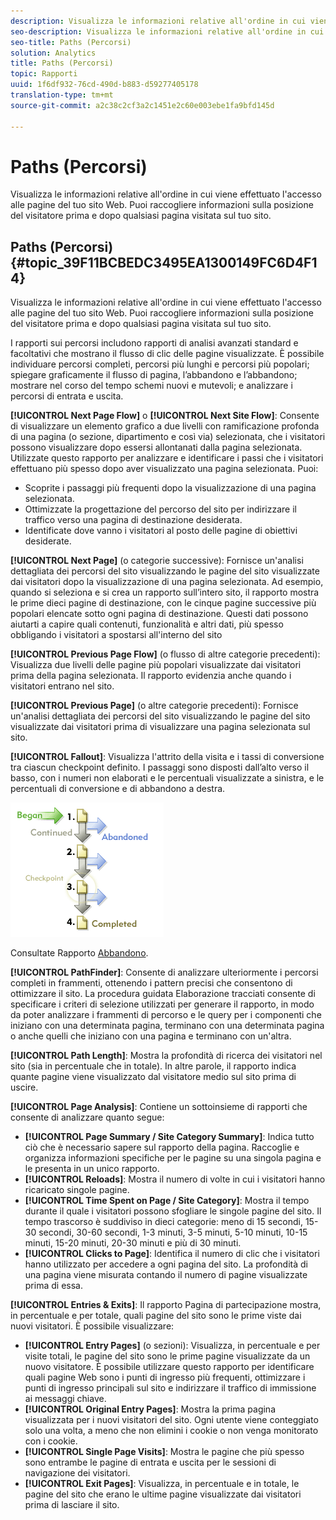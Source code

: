```yaml
---
description: Visualizza le informazioni relative all'ordine in cui viene effettuato l'accesso alle pagine del tuo sito Web. Puoi raccogliere informazioni sulla posizione del visitatore prima e dopo qualsiasi pagina visitata sul tuo sito.
seo-description: Visualizza le informazioni relative all'ordine in cui viene effettuato l'accesso alle pagine del tuo sito Web. Puoi raccogliere informazioni sulla posizione del visitatore prima e dopo qualsiasi pagina visitata sul tuo sito.
seo-title: Paths (Percorsi)
solution: Analytics
title: Paths (Percorsi)
topic: Rapporti
uuid: 1f6df932-76cd-490d-b883-d59277405178
translation-type: tm+mt
source-git-commit: a2c38c2cf3a2c1451e2c60e003ebe1fa9bfd145d

---
```



# Paths (Percorsi)

Visualizza le informazioni relative all'ordine in cui viene effettuato l'accesso alle pagine del tuo sito Web. Puoi raccogliere informazioni sulla posizione del visitatore prima e dopo qualsiasi pagina visitata sul tuo sito.

## Paths (Percorsi){#topic_39F11BCBEDC3495EA1300149FC6D4F14}

Visualizza le informazioni relative all'ordine in cui viene effettuato l'accesso alle pagine del tuo sito Web. Puoi raccogliere informazioni sulla posizione del visitatore prima e dopo qualsiasi pagina visitata sul tuo sito.

I rapporti sui percorsi includono rapporti di analisi avanzati standard e facoltativi che mostrano il flusso di clic delle pagine visualizzate. È possibile individuare percorsi completi, percorsi più lunghi e percorsi più popolari; spiegare graficamente il flusso di pagina, l’abbandono e l’abbandono; mostrare nel corso del tempo schemi nuovi e mutevoli; e analizzare i percorsi di entrata e uscita.

**[!UICONTROL Next Page Flow]** o **[!UICONTROL Next Site Flow]**: Consente di visualizzare un elemento grafico a due livelli con ramificazione profonda di una pagina (o sezione, dipartimento e così via) selezionata, che i visitatori possono visualizzare dopo essersi allontanati dalla pagina selezionata. Utilizzate questo rapporto per analizzare e identificare i passi che i visitatori effettuano più spesso dopo aver visualizzato una pagina selezionata. Puoi:

* Scoprite i passaggi più frequenti dopo la visualizzazione di una pagina selezionata.
* Ottimizzate la progettazione del percorso del sito per indirizzare il traffico verso una pagina di destinazione desiderata.
* Identificate dove vanno i visitatori al posto delle pagine di obiettivi desiderate.

**[!UICONTROL Next Page]** (o categorie successive): Fornisce un'analisi dettagliata dei percorsi del sito visualizzando le pagine del sito visualizzate dai visitatori dopo la visualizzazione di una pagina selezionata. Ad esempio, quando si seleziona e si crea un rapporto sull’intero sito, il rapporto mostra le prime dieci pagine di destinazione, con le cinque pagine successive più popolari elencate sotto ogni pagina di destinazione. Questi dati possono aiutarti a capire quali contenuti, funzionalità e altri dati, più spesso obbligando i visitatori a spostarsi all'interno del sito

**[!UICONTROL Previous Page Flow]** (o flusso di altre categorie precedenti): Visualizza due livelli delle pagine più popolari visualizzate dai visitatori prima della pagina selezionata. Il rapporto evidenzia anche quando i visitatori entrano nel sito.

**[!UICONTROL Previous Page]** (o altre categorie precedenti): Fornisce un'analisi dettagliata dei percorsi del sito visualizzando le pagine del sito visualizzate dai visitatori prima di visualizzare una pagina selezionata sul sito.

**[!UICONTROL Fallout]**: Visualizza l'attrito della visita e i tassi di conversione tra ciascun checkpoint definito. I passaggi sono disposti dall’alto verso il basso, con i numeri non elaborati e le percentuali visualizzate a sinistra, e le percentuali di conversione e di abbandono a destra.

![](assets/fallout_graphic.png)

Consultate Rapporto [Abbandono](../../../components/c-variables/dimensionslist/reports-fallout.md#concept_DE1F8040F1B741F087B78568B342EC41).

**[!UICONTROL PathFinder]**: Consente di analizzare ulteriormente i percorsi completi in frammenti, ottenendo i pattern precisi che consentono di ottimizzare il sito. La procedura guidata Elaborazione tracciati consente di specificare i criteri di selezione utilizzati per generare il rapporto, in modo da poter analizzare i frammenti di percorso e le query per i componenti che iniziano con una determinata pagina, terminano con una determinata pagina o anche quelli che iniziano con una pagina e terminano con un'altra.

**[!UICONTROL Path Length]**: Mostra la profondità di ricerca dei visitatori nel sito (sia in percentuale che in totale). In altre parole, il rapporto indica quante pagine viene visualizzato dal visitatore medio sul sito prima di uscire.

**[!UICONTROL Page Analysis]**: Contiene un sottoinsieme di rapporti che consente di analizzare quanto segue:

* **[!UICONTROL Page Summary / Site Category Summary]**: Indica tutto ciò che è necessario sapere sul rapporto della pagina. Raccoglie e organizza informazioni specifiche per le pagine su una singola pagina e le presenta in un unico rapporto.
* **[!UICONTROL Reloads]**: Mostra il numero di volte in cui i visitatori hanno ricaricato singole pagine.
* **[!UICONTROL Time Spent on Page / Site Category]**: Mostra il tempo durante il quale i visitatori possono sfogliare le singole pagine del sito. Il tempo trascorso è suddiviso in dieci categorie: meno di 15 secondi, 15-30 secondi, 30-60 secondi, 1-3 minuti, 3-5 minuti, 5-10 minuti, 10-15 minuti, 15-20 minuti, 20-30 minuti e più di 30 minuti.
* **[!UICONTROL Clicks to Page]**: Identifica il numero di clic che i visitatori hanno utilizzato per accedere a ogni pagina del sito. La profondità di una pagina viene misurata contando il numero di pagine visualizzate prima di essa.

**[!UICONTROL Entries & Exits]**: Il rapporto Pagina di partecipazione mostra, in percentuale e per totale, quali pagine del sito sono le prime viste dai nuovi visitatori. È possibile visualizzare:

* **[!UICONTROL Entry Pages]** (o sezioni): Visualizza, in percentuale e per visite totali, le pagine del sito sono le prime pagine visualizzate da un nuovo visitatore. È possibile utilizzare questo rapporto per identificare quali pagine Web sono i punti di ingresso più frequenti, ottimizzare i punti di ingresso principali sul sito e indirizzare il traffico di immissione ai messaggi chiave.
* **[!UICONTROL Original Entry Pages]**: Mostra la prima pagina visualizzata per i nuovi visitatori del sito. Ogni utente viene conteggiato solo una volta, a meno che non elimini i cookie o non venga monitorato con i cookie.
* **[!UICONTROL Single Page Visits]**: Mostra le pagine che più spesso sono entrambe le pagine di entrata e uscita per le sessioni di navigazione dei visitatori.
* **[!UICONTROL Exit Pages]**: Visualizza, in percentuale e in totale, le pagine del sito che erano le ultime pagine visualizzate dai visitatori prima di lasciare il sito.

